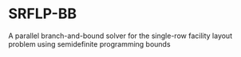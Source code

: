 # SRFLP-BB
A parallel branch-and-bound solver for the single-row facility layout problem using semidefinite programming bounds
